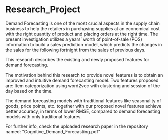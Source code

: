 # Research_Project

Demand Forecasting is one of the most crucial aspects in the supply chain
business to help the retailers in purchasing supplies at an economical cost with the
right quantity of product and placing orders at the right time. The present investigation
utilizes a years’ worth of point-of-sale (POS) information to build a sales prediction
model, which predicts the changes in the sales for the following fortnight from the
sales of previous days. 

This research describes the existing and newly proposed
features for demand forecasting. 

The motivation behind this research to provide
novel features is to obtain an improved and intuitive demand forecasting model.
Two features proposed are: Item categorization using word2vec with clustering and
session of the day based on the time. 

The demand forecasting models with traditional
features like seasonality of goods, price points, etc. together with our proposed novel
features achieve better accuracy, in terms of lower RMSE, compared to demand
forecasting models with only traditional features.

For further info, check the uploaded research paper in the repository named: "Cognitive_Demand_Forecasting.pdf"
